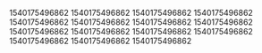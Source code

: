 1540175496862
1540175496862
1540175496862
1540175496862
1540175496862
1540175496862
1540175496862
1540175496862
1540175496862
1540175496862
1540175496862
1540175496862
1540175496862
1540175496862
1540175496862